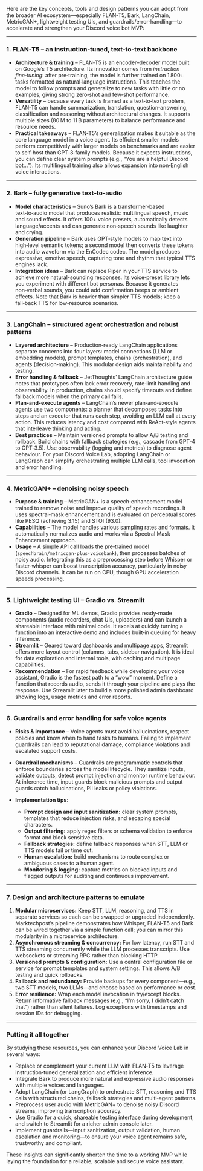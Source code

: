 Here are the key concepts, tools and design patterns you can adopt from the broader AI ecosystem—especially FLAN‑T5, Bark, LangChain, MetricGAN+, lightweight testing UIs, and guardrails/error‑handling—to accelerate and strengthen your Discord voice bot MVP:

---

### 1. FLAN‑T5 – an instruction‑tuned, text‑to‑text backbone

* **Architecture & training** – FLAN‑T5 is an encoder–decoder model built on Google’s T5 architecture.  Its innovation comes from *instruction fine‑tuning*: after pre‑training, the model is further trained on 1 800+ tasks formatted as natural‑language instructions.  This teaches the model to follow prompts and generalize to new tasks with little or no examples, giving strong zero‑shot and few‑shot performance.
* **Versatility** – because every task is framed as a text‑to‑text problem, FLAN‑T5 can handle summarization, translation, question‑answering, classification and reasoning without architectural changes.  It supports multiple sizes (80 M to 11 B parameters) to balance performance and resource needs.
* **Practical takeaways** – FLAN‑T5’s generalization makes it suitable as the core language model in a voice agent.  Its efficient smaller models perform competitively with larger models on benchmarks and are easier to self‑host than GPT‑3‑family models.  Because it expects instructions, you can define clear system prompts (e.g., “You are a helpful Discord bot…”).  Its multilingual training also allows expansion into non‑English voice interactions.

---

### 2. Bark – fully generative text‑to‑audio

* **Model characteristics** – Suno’s Bark is a transformer‑based text‑to‑audio model that produces realistic multilingual speech, music and sound effects.  It offers 100+ voice presets, automatically detects language/accents and can generate non‑speech sounds like laughter and crying.
* **Generation pipeline** – Bark uses GPT‑style models to map text into high‑level semantic tokens; a second model then converts these tokens into audio waveform via the EnCodec codec.  The model produces expressive, emotive speech, capturing tone and rhythm that typical TTS engines lack.
* **Integration ideas** – Bark can replace Piper in your TTS service to achieve more natural-sounding responses.  Its voice‑preset library lets you experiment with different bot personas.  Because it generates non‑verbal sounds, you could add confirmation beeps or ambient effects.  Note that Bark is heavier than simpler TTS models; keep a fall‑back TTS for low‑resource scenarios.

---

### 3. LangChain – structured agent orchestration and robust patterns

* **Layered architecture** – Production‑ready LangChain applications separate concerns into four layers: model connections (LLM or embedding models), prompt templates, chains (orchestration), and agents (decision‑making).  This modular design aids maintainability and testing.
* **Error handling & fallback** – JetThoughts’ LangChain architecture guide notes that prototypes often lack error recovery, rate‑limit handling and observability.  In production, chains should specify timeouts and define fallback models when the primary call fails.
* **Plan‑and‑execute agents** – LangChain’s newer plan‑and‑execute agents use two components: a planner that decomposes tasks into steps and an executor that runs each step, avoiding an LLM call at every action.  This reduces latency and cost compared with ReAct‑style agents that interleave thinking and acting.
* **Best practices** – Maintain versioned prompts to allow A/B testing and rollback.  Build chains with fallback strategies (e.g., cascade from GPT‑4 to GPT‑3.5).  Use observability (logging and metrics) to diagnose agent behaviour.  For your Discord Voice Lab, adopting LangChain or LangGraph can simplify orchestrating multiple LLM calls, tool invocation and error handling.

---

### 4. MetricGAN+ – denoising noisy speech

* **Purpose & training** – MetricGAN+ is a speech‑enhancement model trained to remove noise and improve quality of speech recordings.  It uses spectral‑mask enhancement and is evaluated on perceptual scores like PESQ (achieving 3.15) and STOI (93.0).
* **Capabilities** – The model handles various sampling rates and formats.  It automatically normalizes audio and works via a Spectral Mask Enhancement approach.
* **Usage** – A simple API call loads the pre‑trained model (`speechbrain/metricgan-plus-voicebank`), then processes batches of noisy audio.  Integrating this as a preprocessing step before Whisper or faster‑whisper can boost transcription accuracy, particularly in noisy Discord channels.  It can be run on CPU, though GPU acceleration speeds processing.

---

### 5. Lightweight testing UI – Gradio vs. Streamlit

* **Gradio** – Designed for ML demos, Gradio provides ready‑made components (audio recorders, chat UIs, uploaders) and can launch a shareable interface with minimal code.  It excels at quickly turning a function into an interactive demo and includes built‑in queuing for heavy inference.
* **Streamlit** – Geared toward dashboards and multipage apps, Streamlit offers more layout control (columns, tabs, sidebar navigation).  It is ideal for data exploration and internal tools, with caching and multipage capabilities.
* **Recommendation** – For rapid feedback while developing your voice assistant, Gradio is the fastest path to a “wow” moment.  Define a function that records audio, sends it through your pipeline and plays the response.  Use Streamlit later to build a more polished admin dashboard showing logs, usage metrics and error reports.

---

### 6. Guardrails and error handling for safe voice agents

* **Risks & importance** – Voice agents must avoid hallucinations, respect policies and know when to hand tasks to humans.  Failing to implement guardrails can lead to reputational damage, compliance violations and escalated support costs.
* **Guardrail mechanisms** – Guardrails are programmatic controls that enforce boundaries across the model lifecycle.  They sanitize inputs, validate outputs, detect prompt injection and monitor runtime behaviour.  At inference time, input guards block malicious prompts and output guards catch hallucinations, PII leaks or policy violations.
* **Implementation tips**:

  * **Prompt design and input sanitization:** clear system prompts, templates that reduce injection risks, and escaping special characters.
  * **Output filtering:** apply regex filters or schema validation to enforce format and block sensitive data.
  * **Fallback strategies:** define fallback responses when STT, LLM or TTS models fail or time out.
  * **Human escalation:** build mechanisms to route complex or ambiguous cases to a human agent.
  * **Monitoring & logging:** capture metrics on blocked inputs and flagged outputs for auditing and continuous improvement.

---

### 7. Design and architecture patterns to emulate

1. **Modular microservices:** Keep STT, LLM, reasoning, and TTS in separate services so each can be swapped or upgraded independently.  Marktechpost’s pipeline demonstrates how Whisper, FLAN‑T5 and Bark can be wired together via a simple function call; you can mirror this modularity in a microservice architecture.
2. **Asynchronous streaming & concurrency:** For low latency, run STT and TTS streaming concurrently while the LLM processes transcripts.  Use websockets or streaming RPC rather than blocking HTTP.
3. **Versioned prompts & configuration:** Use a central configuration file or service for prompt templates and system settings.  This allows A/B testing and quick rollbacks.
4. **Fallback and redundancy:** Provide backups for every component—e.g., two STT models, two LLMs—and choose based on performance or cost.
5. **Error resilience:** Wrap each model invocation in try/except blocks.  Return informative fallback messages (e.g., “I’m sorry, I didn’t catch that”) rather than silent failures.  Log exceptions with timestamps and session IDs for debugging.

---

### Putting it all together

By studying these resources, you can enhance your Discord Voice Lab in several ways:

* Replace or complement your current LLM with FLAN‑T5 to leverage instruction‑tuned generalization and efficient inference.
* Integrate Bark to produce more natural and expressive audio responses with multiple voices and languages.
* Adopt LangChain (or LangGraph) to orchestrate STT, reasoning and TTS calls with structured chains, fallback strategies and multi‑agent patterns.
* Preprocess user audio with MetricGAN+ to denoise noisy Discord streams, improving transcription accuracy.
* Use Gradio for a quick, shareable testing interface during development, and switch to Streamlit for a richer admin console later.
* Implement guardrails—input sanitization, output validation, human escalation and monitoring—to ensure your voice agent remains safe, trustworthy and compliant.

These insights can significantly shorten the time to a working MVP while laying the foundation for a reliable, scalable and secure voice assistant.
